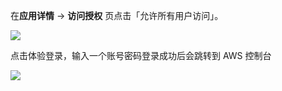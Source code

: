 <IntegrationDetailCard title="体验登录">

在**应用详情** -> **访问授权** 页点击「允许所有用户访问」。

![](~@imagesZhCn/integration/aws/global-3-1.png)

点击体验登录，输入一个账号密码登录成功后会跳转到 AWS 控制台

<img src="~@imagesEnUs/integration/aws-global/aws16.png" class="md-img-padding" />

</IntegrationDetailCard>
